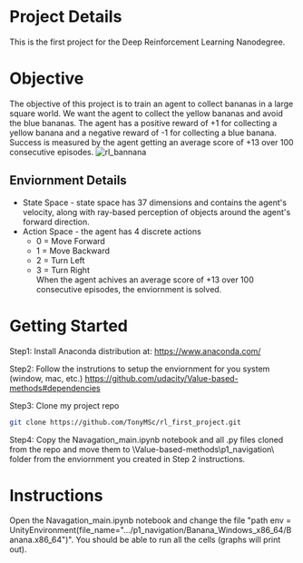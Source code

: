 # Project Details
This is the first project for the Deep Reinforcement Learning Nanodegree.  

# Objective
The objective of this project is to train an agent to collect bananas in a large square world.  We want the agent to collect the yellow bananas and avoid the blue bananas.  The agent has a positive reward of +1 for collecting a yellow banana and a negative reward of -1 for collecting a blue banana.  Success is measured by the agent getting an average score of +13 over 100 consecutive episodes.
![rl_bannana](https://user-images.githubusercontent.com/54339413/177430670-8de2f98f-4ca6-4a8e-9aaa-00027fdfaf82.gif)

## Enviornment Details
* State Space - state space has 37 dimensions and contains the agent's velocity, along with ray-based perception of objects around the agent's forward direction.
* Action Space - the agent has 4 discrete actions 
  * 0 = Move Forward
  * 1 = Move Backward
  * 2 = Turn Left
  * 3 = Turn Right
<br> When the agent achives an average score of +13 over 100 consecutive episodes, the enviornment is solved.

# Getting Started
Step1:
Install Anaconda distribution at:
https://www.anaconda.com/

Step2:
Follow the instrutions to setup the enviornment for you system (window, mac, etc.)
https://github.com/udacity/Value-based-methods#dependencies

Step3:
Clone my project repo

```bash
git clone https://github.com/TonyMSc/rl_first_project.git
```

Step4:
Copy the Navagation_main.ipynb notebook and all .py files cloned from the repo and move them to \Value-based-methods\p1_navigation\ folder from the enviornment you created in Step 2 instructions.


# Instructions
Open the Navagation_main.ipynb notebook and change the file "path env = UnityEnvironment(file_name=".../p1_navigation/Banana_Windows_x86_64/Banana.x86_64")". You should be able to run all the cells (graphs will print out).
